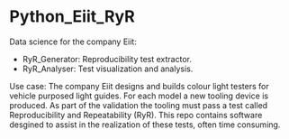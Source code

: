 # Python_Eiit_RyR

Data science for the company Eiit:
- RyR_Generator: Reproducibility test extractor.
- RyR_Analyser: Test visualization and analysis. 

Use case: The company Eiit designs and builds colour light testers for vehicle purposed light guides. For each model a new tooling device is produced. As part of the validation the tooling must pass a test called Reproducibility and Repeatability (RyR). This repo contains software desgined to assist in the realization of these tests, often time consuming.
